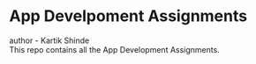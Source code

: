 # App Develpoment Assignments
author - Kartik Shinde
<br>
This repo contains all the App Development Assignments.
